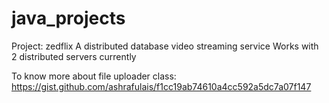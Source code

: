# java_projects
Project: zedflix
A distributed database video streaming service
Works with 2 distributed servers currently

To know more about file uploader class:
https://gist.github.com/ashrafulais/f1cc19ab74610a4cc592a5dc7a07f147
